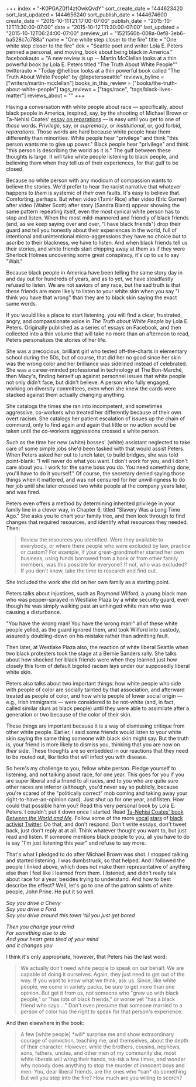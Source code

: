 +++
index = "-K0PGAZ0f14ztOwkQvdY"
sort_create_date = 1444623420
sort_last_updated = 1444656240
sort_publish_date = 1444674600
create_date = "2015-10-11T21:17:00-07:00"
publish_date = "2015-10-12T11:30:00-07:00"
date = "2015-10-12T11:30:00-07:00"
last_updated = "2015-10-12T06:24:00-07:00"
preview_url = "1521560b-008a-0ef8-3eb6-ba528c7c788a"
name = "One white step closer to the fire"
title = "One white step closer to the fire"
dek = "Seattle poet and writer Lola E. Peters penned a personal, and moving, book about being black in America."
facebookauto = "A new review is up -- Martin McClellan looks at a thin powerful book by Lola E. Peters titled \"The Truth About White People\""
twitterauto = "Today @hellbox looks at a thin powerful book called \"The Truth About White People\" by @lepetersseattle"
reviews_byline = ["writers/martin-mcclellan"]
books_in_this_review = ["books/the-truth-about-white-people"]
tags_reviews = ["tags/race", "tags/black-lives-matter"]
reviews_about = ""
+++

Having a conversation with white people about race — specifically, about black people in America, inspired, say, by the shooting of Michael Brown or Ta-Nehisi Coates' [essay on reparations](http://www.theatlantic.com/magazine/archive/2014/06/the-case-for-reparations/361631/) — is easy until you get to one of _those_ words. *Privilege*, say, or *supremacy*, or *institutional*, or, god forbid, *reparations*. Those words are hard because white people hear them differently than minorities. White people hear "privilege" and think "this person wants me to give up power." Black people hear "privilege" and think "this person is describing the world as it is." The gulf between these thoughts is large. It will take white people listening to black people, and believing them when they tell us of their experiences, for that gulf to be closed.  

Because no white person with any modicum of compassion wants to believe the stories. We'd prefer to hear the racist narrative that whatever happens to *them* is systemic of *their* own faults. It's easy to believe that. Comforting, perhaps. But when video (Tamir Rice) after video (Eric Garner) after video (Walter Scott) after story (Sandra Bland) appear showing the same pattern repeating itself, even the most cynical white person has to stop and listen. When the most mild-mannered and friendly of black friends (and, as we keep saying over and over, "I have black friends") drop their guard and tell you honestly about their experiences in the world, full of intentional and unintentional micro-aggressions they have no choice but to ascribe to their blackness, we have to listen. And when black friends tell us their stories, and white friends start chipping away at them as if they were Sherlock Holmes uncovering some great conspiracy, it's up to us to say "Wait." 

Because black people in America have been telling the same story day in and day out for hundreds of years, and as to yet, we have steadfastly refused to listen. We are not saviors of any race, but the sad truth is that these friends are more likely to listen to your white skin when you say "I think you have that wrong" than they are to black skin saying the exact same words. 

<div class="break"></div>

If you would like a place to start listening, you will find a clear, frustrated, angry, and compassionate voice in *The Truth about White People* by Lola E. Peters. Originally published as a series of essays on Facebook, and then collected into a thin volume that will take no more than an afternoon to read, Peters personalizes the stories of her life. 

She was a precocious, brilliant girl who tested off-the-charts in elementary school during the 50s, but of course, that did her no good since her skin was the wrong color and her brilliance was sidelined instead of celebrated. She was a career-minded professional in technology at The Bon-Marché, then Macy's, finding herself up against personnel issues that white people not only didn't face, but didn't believe. A person who fully engaged, working on diversity committees, even when she knew the cards were stacked against them actually changing anything. 

She catalogs the times she ran into incompetent, and sometimes aggressive, co-workers who treated her differently because of their own overt racism. She catalogs her patient escalation of issues up the chain of command, only to find again and again that little or no action would be taken until the co-workers aggressions crossed a white person. 

Such as the time her new (white) bosses' (white) assistant neglected to take care of some simple jobs she'd been tasked with that would assist Peters. When Peters asked her out to lunch later, to build bridges, she was told point-blank: "I will never do what you want. I don't work for you, and I don't care about you. I work for the same boss you do. You need something done, you'll have to do it yourself." Of course, the secretary denied saying those things when it mattered, and was not censured for her unwillingness to do her job until she later crossed two white people at the company years later, and was fired. 

Peters even offers a method by determining inherited privilege in your family line in a clever way, in Chapter 6, titled "Slavery Was a Long Time Ago." She asks you to chart your family tree, and then look through to find changes that required resources, and identify what resources they needed. Then:

<blockquote>
Review the resources you identified. Were they available to everybody, or where there people who were excluded by law, practice or custom? For example, if your great-grandmother started her own business, using funds borrowed from a bank or from other family members, was this possible for everyone? If not, who was excluded? If you don't know, take the time to research and find out.
</blockquote>

She included the work she did on her own family as a starting point. 

Peters talks about injustices, such as Raymond Wilford, a young black man who was pepper-sprayed in Westlake Plaza by a white security guard, even though he was simply walking past an unhinged white man who was causing a disturbance.

"You have the wrong man! You have the wrong man!" all of these white people yelled, as the guard ignored them, and took Wilford into custody, assuredly doubling-down on his mistake rather than admitting fault.

Then later, at Westlake Plaza also, the reaction of white liberal Seattle when two black protesters took the stage at a Bernie Sanders rally. She talks about how shocked her black friends were when they learned just how closely this form of default bigoted racism lays under our supposedly liberal white skin.

<div class="break"></div>

Peters also talks about two important things: how white people who side with people of color are socially tainted by that association, and afterward treated as people of color, and how white people of lower social origin — e.g., Irish immigrants — were considered to be not-white (and, in fact, called similar slurs as black people) until they were able to assimilate after a generation or two because of the color of their skin.

These things are important because it is a way of dismissing critique from other white people. Earlier, I said some friends would listen to your white skin saying the same thing someone with black skin might say. But the truth is, your friend is more likely to dismiss you, thinking that you are now on *their* side. These thoughts are so embedded in our reactions that they need to be routed out, like ticks that will infect you with disease.

<div class="break"></div>

So here's my challenge to you, fellow white person. Pledge yourself to listening, and not talking about race, for one year. This goes for you if you are super liberal and a friend to all races, and to you who are quite sure other races are inferior (although, you'd never say so publicly, because you're scared of the "politically correct" mob coming and taking away your right-to-have-an-opinion card). Just shut up for one year, and listen. How could that possible harm you? Read this very personal book by Lola E. Peters. I couldn't put it down once I started. Read [Ta-Nehisi Coates' book _Between the World and Me_](http://seattlereviewofbooks.com/reviews/the-seattle-of-your-nightmares/ "The Seattle Review of Books - The Seattle of your nightmares"). Follow some of the more [vocal](https://twitter.com/deray "deray mckesson (@deray) | Twitter") [stars](https://twitter.com/FeministaJones "Ms Jones If Ya Nasty (@FeministaJones) | Twitter") of [black](https://twitter.com/LatoyaPeterson "Latoya Peterson (@LatoyaPeterson) | Twitter") [activist](https://twitter.com/baratunde "Baratunde (@baratunde) | Twitter") [Twitter](https://twitter.com/JamilahLemieux "Jamilah Lemieux (@JamilahLemieux) | Twitter"). Do that, and don't respond. Don't write essays, don't tweet back, just don't reply at at all. Think whatever thought you want to, but just read and listen. If someone mentions black people to you, all you have to do is say "I'm just listening this year" and refuse to say more. 

That's what I pledged to do after Michael Brown was shot. I stopped talking and started listening. I was dumbstruck, so that helped. And I followed the people I linked above, which does not make them representative of anything else than I feel like I learned from them. I listened, and didn't really talk about race for a year, besides trying to understand. And how to best describe the effect? Well, let's go to one of the patron saints of white people, John Prine. He put it so well. 

<p class="noindent"><em>
Say you drive a Chevy<br>
Say you drive a Ford<br>
Say you drive around this town 'till you just get bored</em></p>
<p class="noindent"><em>
Then you change your mind<br>
For something else to do<br>
And your heart gets tired of your mind<br>
and it changes you
</em></p>

<div class="break"></div>

I think it's only appropriate, however, that Peters has the last word:

<blockquote>
We actually don't need white people to speak on our behalf. We are capable of doing it ourselves. Again, they just need to get out of the way. If you want to know what we think, ask us. Since, like white people, we come in variety packs, be sure to get more than one opinion. But get it from us, not someone who "grew up with black people," or "has lots of black friends," or worse yet "has a black friend who says…." Don't even presume that someone married to a person of color has the right to speak for that person's experience.
</blockquote>

And then elsewhere in the book:

<blockquote>
A few [white people] *will* surprise me and show extraordinary courage of conviction, teaching me, and themselves, about the depth of their character. However, while the brothers, cousins, nephews, sons, fathers, uncles, and other men of my community die, most white liberals will wring their hands, tsk-tsk a few times, and wonder why nobody does anything to stop the murder of innocent boys and men. You, dear liberal friends, are the ones who *can* do something. But will you step into the fire? How much are you willing to scorch?
</blockquote>